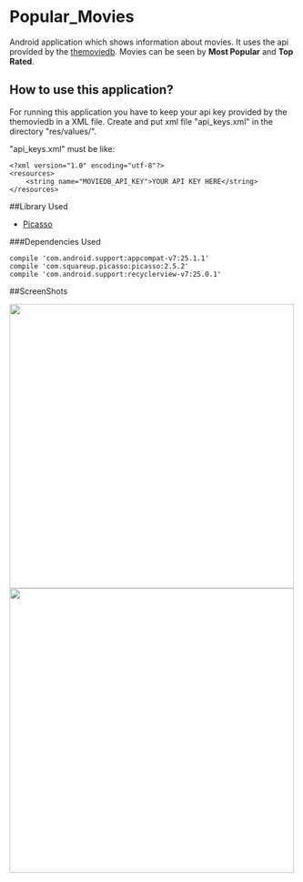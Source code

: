# Popular_Movies
Android application which shows information about movies. It uses the api provided by the [themoviedb](https://api.themoviedb.org/). Movies can be seen by **Most Popular** and **Top Rated**.

## How to use this application?
For running this application you have to keep your api key provided by the themoviedb in a XML file.
Create and put xml file "api_keys.xml" in the directory "res/values/".

"api_keys.xml" must be like:
```
<?xml version="1.0" encoding="utf-8"?>
<resources>
    <string name="MOVIEDB_API_KEY">YOUR API KEY HERE</string>
</resources>
```

##Library Used

- [Picasso](http://square.github.io/picasso/)

###Dependencies Used

```
compile 'com.android.support:appcompat-v7:25.1.1'
compile 'com.squareup.picasso:picasso:2.5.2'
compile 'com.android.support:recyclerview-v7:25.0.1'
```

##ScreenShots

<img src="https://cloud.githubusercontent.com/assets/14139700/23031994/c4029002-f451-11e6-8b7d-2f07d8cd9367.png" width="500">

<img src="https://cloud.githubusercontent.com/assets/14139700/23031983/bdbd793c-f451-11e6-851f-4a11e3cd6bc5.png" width="500">
